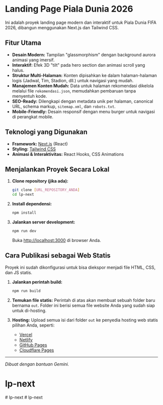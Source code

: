 # Landing Page Piala Dunia 2026

Ini adalah proyek landing page modern dan interaktif untuk Piala Dunia FIFA 2026, dibangun menggunakan Next.js dan Tailwind CSS.

## Fitur Utama

- **Desain Modern:** Tampilan "glassmorphism" dengan background aurora animasi yang imersif.
- **Interaktif:** Efek 3D "tilt" pada hero section dan animasi scroll yang halus.
- **Struktur Multi-Halaman:** Konten dipisahkan ke dalam halaman-halaman logis (Jadwal, Tim, Stadion, dll.) untuk navigasi yang mudah.
- **Manajemen Konten Mudah:** Data untuk halaman rekomendasi dikelola melalui file `rekomendasi.json`, memudahkan pembaruan tanpa menyentuh kode.
- **SEO-Ready:** Dilengkapi dengan metadata unik per halaman, canonical URL, schema markup, `sitemap.xml`, dan `robots.txt`.
- **Mobile-Friendly:** Desain responsif dengan menu burger untuk navigasi di perangkat mobile.

## Teknologi yang Digunakan

- **Framework:** [Next.js](https://nextjs.org/) (React)
- **Styling:** [Tailwind CSS](https://tailwindcss.com/)
- **Animasi & Interaktivitas:** React Hooks, CSS Animations

## Menjalankan Proyek Secara Lokal

1.  **Clone repository (jika ada):**
    ```bash
    git clone [URL_REPOSITORY_ANDA]
    cd lp-next
    ```
2.  **Install dependensi:**
    ```bash
    npm install
    ```
3.  **Jalankan server development:**
    ```bash
    npm run dev
    ```
    Buka [http://localhost:3000](http://localhost:3000) di browser Anda.

## Cara Publikasi sebagai Web Statis

Proyek ini sudah dikonfigurasi untuk bisa diekspor menjadi file HTML, CSS, dan JS statis.

1.  **Jalankan perintah build:**
    ```bash
    npm run build
    ```
2.  **Temukan file statis:** Perintah di atas akan membuat sebuah folder baru bernama `out`. Folder ini berisi semua file website Anda yang sudah siap untuk di-hosting.

3.  **Hosting:**
    Upload semua isi dari folder `out` ke penyedia hosting web statis pilihan Anda, seperti:
    - [Vercel](https://vercel.com/)
    - [Netlify](https://www.netlify.com/)
    - [GitHub Pages](https://pages.github.com/)
    - [Cloudflare Pages](https://pages.cloudflare.com/)

---
*Dibuat dengan bantuan Gemini.*
# lp-next
#   l p - n e x t  
 #   l p - n e x t  
 